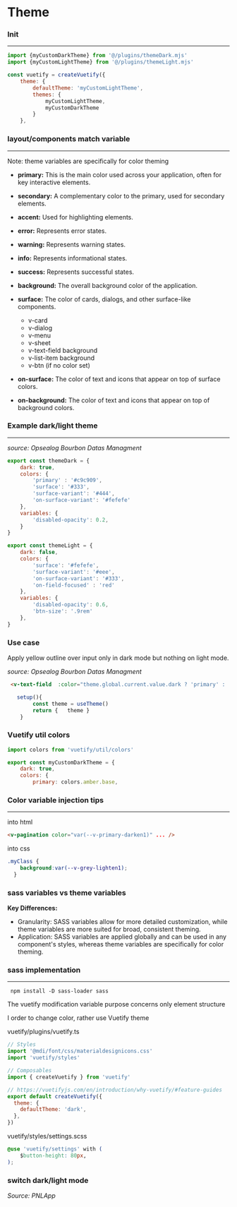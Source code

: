 # Theme

### Init

---

````js
import {myCustomDarkTheme} from '@/plugins/themeDark.mjs'
import {myCustomLightTheme} from '@/plugins/themeLight.mjs'

const vuetify = createVuetify({
    theme: {
        defaultTheme: 'myCustomLightTheme',
        themes: {
            myCustomLightTheme,
            myCustomDarkTheme
        }
    },
````

### layout/components match variable 

---

Note: theme variables are specifically for color theming

- **primary:** This is the main color used across your application, often for key interactive elements.
- **secondary:** A complementary color to the primary, used for secondary elements.
- **accent:** Used for highlighting elements.
- **error:** Represents error states.
- **warning:** Represents warning states.
- **info:** Represents informational states.
- **success:** Represents successful states.
- **background:** The overall background color of the application.
- **surface:** The color of cards, dialogs, and other surface-like components.
  + v-card
  + v-dialog
  + v-menu
  + v-sheet
  + v-text-field background
  + v-list-item background
  + v-btn (if no color set)

- **on-surface:** The color of text and icons that appear on top of surface colors.
- **on-background:** The color of text and icons that appear on top of background colors.

### Example dark/light theme

---

*source: Opsealog Bourbon Datas Managment*

````js
export const themeDark = {
    dark: true,
    colors: {
        'primary' : '#c9c909',
        'surface': '#333',
        'surface-variant': '#444',
        'on-surface-variant': '#fefefe'
    },
    variables: {
        'disabled-opacity': 0.2,
    }
}
````
````js
export const themeLight = {
    dark: false,
    colors: {
        'surface': '#fefefe',
        'surface-variant': '#eee',
        'on-surface-variant': '#333',
        'on-field-focused' : 'red'
    },
    variables: {
        'disabled-opacity': 0.6,
        'btn-size': '.9rem'
    },
}
````
### Use case
Apply yellow outline over input only in dark mode but nothing on light mode.

*source: Opsealog Bourbon Datas Managment*
````html
 <v-text-field  :color="theme.global.current.value.dark ? 'primary' : '' " ></v-text-field>
````
````js
   setup(){
        const theme = useTheme()
        return {   theme }
    }
````

### Vuetify util colors
````js
import colors from 'vuetify/util/colors'

export const myCustomDarkTheme = {
    dark: true,
    colors: {
        primary: colors.amber.base,
````


### Color variable injection tips

---

into html
````html
<v-pagination color="var(--v-primary-darken1)" ... />
````
into css
```css
.myClass {
    background:var(--v-grey-lighten1);
  }
```

### sass variables vs theme variables 
**Key Differences:**

 + Granularity: SASS variables allow for more detailed customization, while theme variables are more suited for broad, consistent theming.
 + Application: SASS variables are applied globally and can be used in any component's styles, whereas theme variables are specifically for color theming.

### sass implementation

---

````  npm install -D sass-loader sass ````

The vuetify modification variable purpose concerns only element structure

I order to change color, rather use Vuetify theme

vuetify/plugins/vuetify.ts

````js
// Styles
import '@mdi/font/css/materialdesignicons.css'
import 'vuetify/styles'

// Composables
import { createVuetify } from 'vuetify'

// https://vuetifyjs.com/en/introduction/why-vuetify/#feature-guides
export default createVuetify({
  theme: {
    defaultTheme: 'dark',
  },
})

````

vuetify/styles/settings.scss
````css
@use 'vuetify/settings' with (
    $button-height: 80px,
);
````

### switch dark/light mode

*Source: PNLApp*


